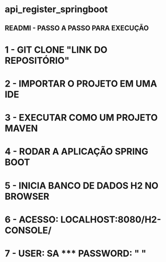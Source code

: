 # api_register_springboot

## READMI - PASSO A PASSO PARA EXECUÇÃO

  # 1 - GIT CLONE "LINK DO REPOSITÓRIO"
  # 2 - IMPORTAR O PROJETO EM UMA IDE
  # 3 - EXECUTAR COMO UM PROJETO MAVEN
  # 4 - RODAR A APLICAÇÃO SPRING BOOT
  # 5 - INICIA BANCO DE DADOS H2 NO BROWSER
  # 6 - ACESSO: LOCALHOST:8080/H2-CONSOLE/
  # 7 - USER: SA   ***   PASSWORD: " "
  
  
